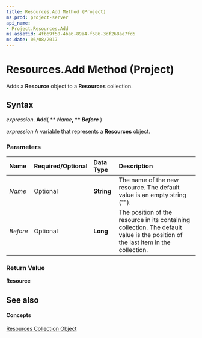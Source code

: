 ```yaml
---
title: Resources.Add Method (Project)
ms.prod: project-server
api_name:
- Project.Resources.Add
ms.assetid: 4fb69f50-4ba6-89a4-f586-3df268ae7fd5
ms.date: 06/08/2017
---
```



# Resources.Add Method (Project)

Adds a  **Resource** object to a **Resources** collection.


## Syntax

 _expression_. **Add**( ** _Name_**, ** _Before_** )

 _expression_ A variable that represents a **Resources** object.


### Parameters



|**Name**|**Required/Optional**|**Data Type**|**Description**|
|:-----|:-----|:-----|:-----|
| _Name_|Optional|**String**|The name of the new resource. The default value is an empty string ("").|
| _Before_|Optional|**Long**|The position of the resource in its containing collection. The default value is the position of the last item in the collection.|

### Return Value

 **Resource**


## See also


#### Concepts


[Resources Collection Object](Project.resources(object).md)
